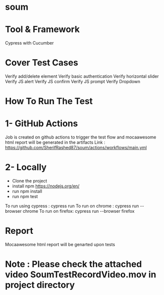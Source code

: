 # soum 

# Tool & Framework
Cypress with Cucumber

# Cover Test Cases
Verify add/delete element
Verify basic authentication
Verify horizontal slider
Verify JS alert
Verify JS confirm
Verify JS prompt
Verify Dropdown

# How To Run The Test
# 1- GitHub Actions
Job is created on github actions to trigger the test flow and mocaawesome html report will be generated in the artifacts
Link : https://github.com/SherifRashed87/soum/actions/workflows/main.yml

# 2- Locally
- Clone the project 
- install npm https://nodejs.org/en/
- run npm install
- run npm test

To run using cypress : cypress run
To run on chrome : cypress run --browser chrome
To run on firefox: cypress run --browser firefox

# Report
Mocaawesome html report will be genarted upon tests



# Note : Please check the attached video SoumTestRecordVideo.mov in project directory
